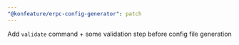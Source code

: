 ```yaml
---
"@konfeature/erpc-config-generator": patch
---
```


Add `validate` command + some validation step before config file generation
